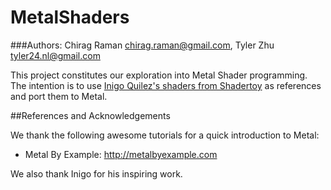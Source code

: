 # MetalShaders
###Authors: Chirag Raman <chirag.raman@gmail.com>, Tyler Zhu <tyler24.nl@gmail.com>

This project constitutes our exploration into Metal Shader programming. 
The intention is to use [Inigo Quilez's shaders from Shadertoy](https://www.shadertoy.com/user/iq) as references and port them to Metal.

##References and Acknowledgements

We thank the following awesome tutorials for a quick introduction to Metal:
 - Metal By Example: <http://metalbyexample.com>

We also thank Inigo for his inspiring work.
